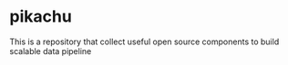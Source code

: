 # pikachu

This is a repository that collect useful open source components to build scalable data pipeline
